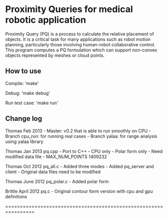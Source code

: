 # Proximity Queries for medical robotic application 
Proximity Query (PQ) is a process to calculate the relative placement of objects. 
It is a critical task for many applications such as robot motion planning, particularly those involving human-robot collaborative control. 
This program computes a PQ formulation which can support non-convex objects represented by meshes or cloud points. 

## How to use

Compile:
'make'

Debug:
'make debug'

Run test case:
'make run'

## Change log

Thomas Feb 2013
	- Master: v0.2 that is able to run smoothly on CPU
	- Branch cpu_run: for running real cases
	- Branch yalaa: for range analysis using yalaa library

Thomas Jan 2013
	pq.cpp
	- Port to C++
	- CPU only
	- Polar form only
	- Need modified data file
	- MAX_NUM_POINTS 1409232

Thomas Oct 2012 
	pq_all.c
	- Added three modes
	- Added pq_server and client
	- Original data files need to be modified

Thomas June 2012
	pq_polar.c
	- Added polar form

Brittle April 2012
	pq.c
	- Original contour form version with cpu and gpu definitions

================================================================
